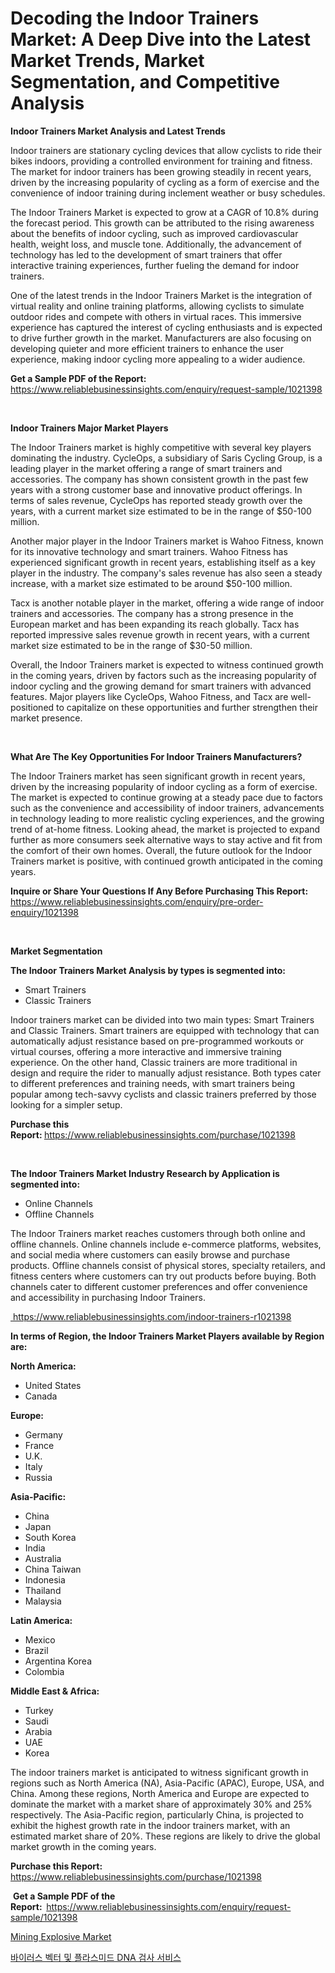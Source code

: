 <p><h1>Decoding the Indoor Trainers Market: A Deep Dive into the Latest Market Trends, Market Segmentation, and Competitive Analysis</h1></p><p><strong>Indoor Trainers Market Analysis and Latest Trends</strong></p>
<p><p>Indoor trainers are stationary cycling devices that allow cyclists to ride their bikes indoors, providing a controlled environment for training and fitness. The market for indoor trainers has been growing steadily in recent years, driven by the increasing popularity of cycling as a form of exercise and the convenience of indoor training during inclement weather or busy schedules.</p><p>The Indoor Trainers Market is expected to grow at a CAGR of 10.8% during the forecast period. This growth can be attributed to the rising awareness about the benefits of indoor cycling, such as improved cardiovascular health, weight loss, and muscle tone. Additionally, the advancement of technology has led to the development of smart trainers that offer interactive training experiences, further fueling the demand for indoor trainers.</p><p>One of the latest trends in the Indoor Trainers Market is the integration of virtual reality and online training platforms, allowing cyclists to simulate outdoor rides and compete with others in virtual races. This immersive experience has captured the interest of cycling enthusiasts and is expected to drive further growth in the market. Manufacturers are also focusing on developing quieter and more efficient trainers to enhance the user experience, making indoor cycling more appealing to a wider audience.</p></p>
<p><strong>Get a Sample PDF of the Report:&nbsp;</strong> <a href="https://www.reliablebusinessinsights.com/enquiry/request-sample/1021398">https://www.reliablebusinessinsights.com/enquiry/request-sample/1021398</a></p>
<p>&nbsp;</p>
<p><strong>Indoor Trainers Major Market Players</strong></p>
<p><p>The Indoor Trainers market is highly competitive with several key players dominating the industry. CycleOps, a subsidiary of Saris Cycling Group, is a leading player in the market offering a range of smart trainers and accessories. The company has shown consistent growth in the past few years with a strong customer base and innovative product offerings. In terms of sales revenue, CycleOps has reported steady growth over the years, with a current market size estimated to be in the range of $50-100 million.</p><p>Another major player in the Indoor Trainers market is Wahoo Fitness, known for its innovative technology and smart trainers. Wahoo Fitness has experienced significant growth in recent years, establishing itself as a key player in the industry. The company's sales revenue has also seen a steady increase, with a market size estimated to be around $50-100 million.</p><p>Tacx is another notable player in the market, offering a wide range of indoor trainers and accessories. The company has a strong presence in the European market and has been expanding its reach globally. Tacx has reported impressive sales revenue growth in recent years, with a current market size estimated to be in the range of $30-50 million.</p><p>Overall, the Indoor Trainers market is expected to witness continued growth in the coming years, driven by factors such as the increasing popularity of indoor cycling and the growing demand for smart trainers with advanced features. Major players like CycleOps, Wahoo Fitness, and Tacx are well-positioned to capitalize on these opportunities and further strengthen their market presence.</p></p>
<p>&nbsp;</p>
<p><strong>What Are The Key Opportunities For Indoor Trainers Manufacturers?</strong></p>
<p><p>The Indoor Trainers market has seen significant growth in recent years, driven by the increasing popularity of indoor cycling as a form of exercise. The market is expected to continue growing at a steady pace due to factors such as the convenience and accessibility of indoor trainers, advancements in technology leading to more realistic cycling experiences, and the growing trend of at-home fitness. Looking ahead, the market is projected to expand further as more consumers seek alternative ways to stay active and fit from the comfort of their own homes. Overall, the future outlook for the Indoor Trainers market is positive, with continued growth anticipated in the coming years.</p></p>
<p><strong>Inquire or Share Your Questions If Any Before Purchasing This Report:</strong> <a href="https://www.reliablebusinessinsights.com/enquiry/pre-order-enquiry/1021398">https://www.reliablebusinessinsights.com/enquiry/pre-order-enquiry/1021398</a></p>
<p>&nbsp;</p>
<p><strong>Market Segmentation</strong></p>
<p><strong>The Indoor Trainers Market Analysis by types is segmented into:</strong></p>
<p><ul><li>Smart Trainers</li><li>Classic Trainers</li></ul></p>
<p><p>Indoor trainers market can be divided into two main types: Smart Trainers and Classic Trainers. Smart trainers are equipped with technology that can automatically adjust resistance based on pre-programmed workouts or virtual courses, offering a more interactive and immersive training experience. On the other hand, Classic trainers are more traditional in design and require the rider to manually adjust resistance. Both types cater to different preferences and training needs, with smart trainers being popular among tech-savvy cyclists and classic trainers preferred by those looking for a simpler setup.</p></p>
<p><strong>Purchase this Report:&nbsp;</strong><a href="https://www.reliablebusinessinsights.com/purchase/1021398">https://www.reliablebusinessinsights.com/purchase/1021398</a></p>
<p>&nbsp;</p>
<p><strong>The Indoor Trainers Market Industry Research by Application is segmented into:</strong></p>
<p><ul><li>Online Channels</li><li>Offline Channels</li></ul></p>
<p><p>The Indoor Trainers market reaches customers through both online and offline channels. Online channels include e-commerce platforms, websites, and social media where customers can easily browse and purchase products. Offline channels consist of physical stores, specialty retailers, and fitness centers where customers can try out products before buying. Both channels cater to different customer preferences and offer convenience and accessibility in purchasing Indoor Trainers.</p></p>
<p><a href="https://www.reliablebusinessinsights.com/indoor-trainers-r1021398">&nbsp;https://www.reliablebusinessinsights.com/indoor-trainers-r1021398</a></p>
<p><strong>In terms of Region, the Indoor Trainers Market Players available by Region are:</strong></p>
<p>
    <p> <strong> North America: </strong>
        <ul>
            <li>United States</li>
            <li>Canada</li>
        </ul>
        </p> 
    <p> <strong> Europe: </strong>
        <ul>
            <li>Germany</li>
            <li>France</li>
            <li>U.K.</li>
            <li>Italy</li>
            <li>Russia</li>
        </ul>
        </p> 
    <p> <strong> Asia-Pacific: </strong>
        <ul>
            <li>China</li>
            <li>Japan</li>
            <li>South Korea</li>
            <li>India</li>
            <li>Australia</li>
            <li>China Taiwan</li>
            <li>Indonesia</li>
            <li>Thailand</li>
            <li>Malaysia</li>
        </ul>
        </p> 
    <p> <strong> Latin America: </strong>
        <ul>
            <li>Mexico</li>
            <li>Brazil</li>
            <li>Argentina Korea</li>
            <li>Colombia</li>
        </ul>
        </p> 
    <p> <strong> Middle East & Africa: </strong>
        <ul>
            <li>Turkey</li>
            <li>Saudi</li>
            <li>Arabia</li>
            <li>UAE</li>
            <li>Korea</li>
        </ul>
    </p>
    </p>
<p><p>The indoor trainers market is anticipated to witness significant growth in regions such as North America (NA), Asia-Pacific (APAC), Europe, USA, and China. Among these regions, North America and Europe are expected to dominate the market with a market share of approximately 30% and 25% respectively. The Asia-Pacific region, particularly China, is projected to exhibit the highest growth rate in the indoor trainers market, with an estimated market share of 20%. These regions are likely to drive the global market growth in the coming years.</p></p>
<p><strong>Purchase this Report: </strong><a href="https://www.reliablebusinessinsights.com/purchase/1021398">https://www.reliablebusinessinsights.com/purchase/1021398</a></p>
<p>&nbsp;<strong>Get a Sample PDF of the Report:&nbsp;&nbsp;</strong><a href="https://www.reliablebusinessinsights.com/enquiry/request-sample/1021398">https://www.reliablebusinessinsights.com/enquiry/request-sample/1021398</a></p>
<p><strong></strong></p>
<p><p><a href="https://github.com/sofayahoo2023/Market-Research-Report-List-4/blob/main/mining-explosive-market.md">Mining Explosive Market</a></p><p><a href="https://github.com/vss5505pa7z1p/Market-Research-Report-List-2/blob/main/732040480833.md">바이러스 벡터 및 플라스미드 DNA 검사 서비스</a></p></p>
